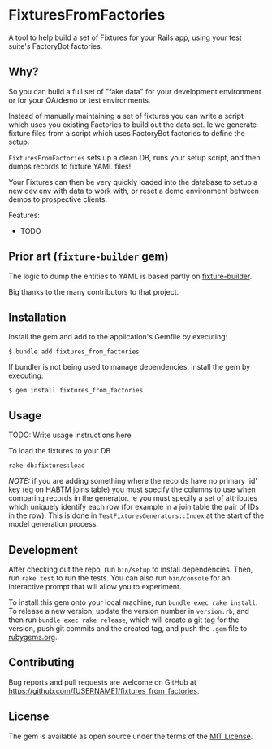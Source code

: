 # FixturesFromFactories

A tool to help build a set of Fixtures for your Rails app, using your test suite's FactoryBot factories. 

## Why? 

So you can build a full set of "fake data" for your development environment or for your QA/demo or test environments.

Instead of manually maintaining a set of fixtures you can write a script which uses you existing Factories to 
build out the data set. Ie we generate fixture files from a script which uses FactoryBot factories to define the setup.

`FixturesFromFactories` sets up a clean DB, runs your setup script, and then dumps records to fixture YAML files!

Your Fixtures can then be very quickly loaded into the database to setup a new dev env with data to work with, or 
reset a demo environment between demos to prospective clients.

Features:
- TODO

## Prior art (`fixture-builder` gem)

The logic to dump the entities to YAML is based partly on [fixture-builder](https://github.com/rdy/fixture_builder).

Big thanks to the many contributors to that project.


## Installation

Install the gem and add to the application's Gemfile by executing:

    $ bundle add fixtures_from_factories

If bundler is not being used to manage dependencies, install the gem by executing:

    $ gem install fixtures_from_factories

## Usage

TODO: Write usage instructions here



To load the fixtures to your DB

    rake db:fixtures:load

*NOTE:* if you are adding something where the records have no primary 'id' key (eg on HABTM joins table) you must
specify the columns to use when comparing records in the generator. Ie you must specify a set of attributes
which uniquely identify each row (for example in a join table the pair of IDs in the row). This is done in
`TestFixturesGenerators::Index` at the start of the model generation process.



## Development

After checking out the repo, run `bin/setup` to install dependencies. Then, run `rake test` to run the tests. You can also run `bin/console` for an interactive prompt that will allow you to experiment.

To install this gem onto your local machine, run `bundle exec rake install`. To release a new version, update the version number in `version.rb`, and then run `bundle exec rake release`, which will create a git tag for the version, push git commits and the created tag, and push the `.gem` file to [rubygems.org](https://rubygems.org).

## Contributing

Bug reports and pull requests are welcome on GitHub at https://github.com/[USERNAME]/fixtures_from_factories.

## License

The gem is available as open source under the terms of the [MIT License](https://opensource.org/licenses/MIT).

